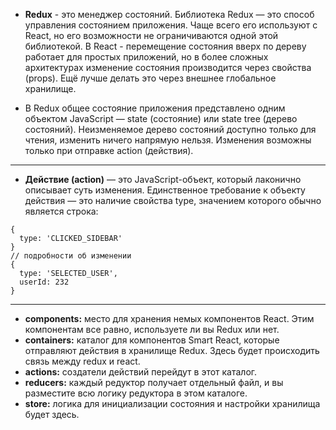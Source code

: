 - **Redux** - это менеджер состояний. Библиотека Redux — это способ управления состоянием приложения. Чаще всего его используют с React, но его возможности не ограничиваются одной этой библиотекой. В React - перемещение состояния вверх по дереву работает для простых приложений, но в более сложных архитектурах изменение состояния производится через свойства (props). Ещё лучше делать это через внешнее глобальное хранилище.

- В Redux общее состояние приложения представлено одним объектом JavaScript — state (состояние) или state tree (дерево состояний). Неизменяемое дерево состояний доступно только для чтения, изменить ничего напрямую нельзя. Изменения возможны только при отправке action (действия).
----------------------------------------------------
- **Действие (action)** — это JavaScript-объект, который лаконично описывает суть изменения. Единственное требование к объекту действия — это наличие свойства type, значением которого обычно является строка:

```
{
  type: 'CLICKED_SIDEBAR'
}
// подробности об изменении
{
  type: 'SELECTED_USER',
  userId: 232
}
```

----------------------------------------------------
- **components:** место для хранения немых компонентов React. Этим компонентам все равно, используете ли вы Redux или нет.
- **containers:** каталог для компонентов Smart React, которые отправляют действия в хранилище Redux. Здесь будет происходить связь между redux и react.
- **actions:** создатели действий перейдут в этот каталог.
- **reducers:** каждый редуктор получает отдельный файл, и вы разместите всю логику редуктора в этом каталоге.
- **store:** логика для инициализации состояния и настройки хранилища будет здесь.
